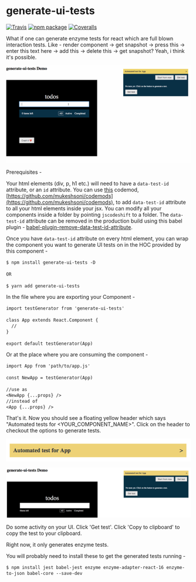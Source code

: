 # generate-ui-tests

[![Travis][build-badge]][build]
[![npm package][npm-badge]][npm]
[![Coveralls][coveralls-badge]][coveralls]

What if one can generate enzyme tests for react which are full blown interaction tests. Like - render component -> get snapshot -> press this -> enter this text here -> add this -> delete this -> get snapshot? Yeah, i think it's possible.

![Alt text](./images/generate_tests_demo.gif?raw=true "Demo gif")

Prerequisites -

Your html elements (div, p, h1 etc.) will need to have a `data-test-id` attribute, or an `id` attribute.
You can use [this](https://github.com/mukeshsoni/codemods) codemod, [https://github.com/mukeshsoni/codemods](https://github.com/mukeshsoni/codemods), to add `data-test-id` attribute to all your html elements inside your jsx. You can modify all your components inside a folder by pointing `jscodeshift` to a folder.
The `data-test-id` attribute can be removed in the production build using this babel plugin - [babel-plugin-remove-data-test-id-attribute](https://github.com/mukeshsoni/babel-plugin-remove-data-test-id-attribute).

Once you have `data-test-id` attribute on every html element, you can wrap the component you want to generate UI tests on in the HOC provided by this component -

```
$ npm install generate-ui-tests -D

OR

$ yarn add generate-ui-tests
```

In the file where you are exporting your Component -

```
import testGenerator from 'generate-ui-tests'

class App extends React.Component {
  //
}

export default testGenerator(App)
```

Or at the place where you are consuming the component -

```
import App from 'path/to/app.js'

const NewApp = testGenerator(App)

//use as
<NewApp {...props} />
//instead of
<App {...props} />
```

That's it. Now you should see a floating yellow header which says "Automated tests for <YOUR_COMPONENT_NAME>". Click on the header to checkout the options to generate tests.

![Alt text](./images/floating_header.png?raw=true "Floating header")

![Alt text](./images/test_viewer_without_tets.png?raw=true "Test Viewer without tests")

Do some activity on your UI. Click 'Get test'. Click 'Copy to clipboard' to copy the test to your clipboard.

Right now, it only generates enzyme tests.

You will probably need to install these to get the generated tests running -

```
$ npm install jest babel-jest enzyme enzyme-adapter-react-16 enzyme-to-json babel-core --save-dev
```

[build-badge]: https://img.shields.io/travis/mukeshsoni/generate-ui-tests/master.png?style=flat-square
[build]: https://travis-ci.org/mukeshsoni/generate-ui-tests
[npm-badge]: https://img.shields.io/npm/v/npm-generate-ui-tests.png?style=flat-square
[npm]: https://www.npmjs.org/package/generate-ui-tests
[coveralls-badge]: https://img.shields.io/coveralls/mukeshsoni/generate-ui-tests/master.png?style=flat-square
[coveralls]: https://coveralls.io/github/mukeshsoni/generate-ui-tests
